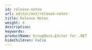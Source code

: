 ```yaml
---
id: release-notes
url: editor/net/release-notes
title: Release Notes
weight: 4
description: 
keywords: 
productName: GroupDocs.Editor for .NET
hideChildren: False
---
```

